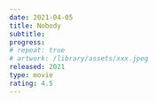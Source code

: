 ```yaml
---
date: 2021-04-05
title: Nobody
subtitle:
progress:
# repeat: true
# artwork: /library/assets/xxx.jpeg
released: 2021
type: movie
rating: 4.5
---
```

